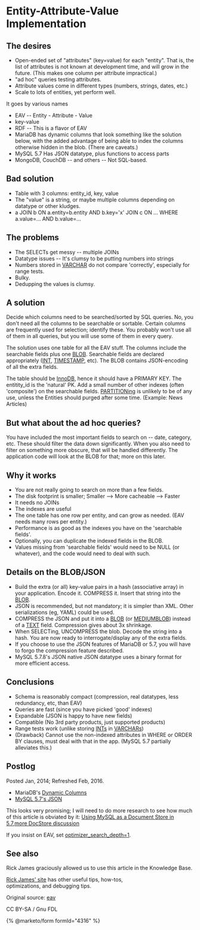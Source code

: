 # Entity-Attribute-Value Implementation

## The desires

* Open-ended set of "attributes" (key=value) for each "entity". That is, the list of attributes is not known at development time, and will grow in the future. (This makes one column per attribute impractical.)
* "ad hoc" queries testing attributes.
* Attribute values come in different types (numbers, strings, dates, etc.)
* Scale to lots of entities, yet perform well.

It goes by various names

* EAV -- Entity - Attribute - Value
* key-value
* RDF -- This is a flavor of EAV
* MariaDB has dynamic columns that look something like the solution below, with the added advantage of being able to index the columns otherwise hidden in the blob. (There are caveats.)
* MySQL 5.7 Has JSON datatype, plus functions to access parts
* MongoDB, CouchDB -- and others -- Not SQL-based.

## Bad solution

* Table with 3 columns: entity\_id, key, value
* The "value" is a string, or maybe multiple columns depending on datatype or other kludges.
* a JOIN b ON a.entity=b.entity AND b.key='x' JOIN c ON ... WHERE a.value=... AND b.value=...

## The problems

* The SELECTs get messy -- multiple JOINs
* Datatype issues -- It's clumsy to be putting numbers into strings
* Numbers stored in [VARCHAR](../../../reference/data-types/string-data-types/varchar.md) do not compare 'correctly', especially for range tests.
* Bulky.
* Dedupping the values is clumsy.

## A solution

Decide which columns need to be searched/sorted by SQL queries. No, you don't need all the columns to be searchable or sortable. Certain columns are frequently used for selection; identify these. You probably won't use all of them in all queries, but you will use some of them in every query.

The solution uses one table for all the EAV stuff. The columns include the searchable fields plus one [BLOB](../../../reference/data-types/string-data-types/blob.md). Searchable fields are declared appropriately ([INT](../../../reference/data-types/numeric-data-types/int.md), [TIMESTAMP](../../../reference/data-types/date-and-time-data-types/timestamp.md), etc). The BLOB contains JSON-encoding of all the extra fields.

The table should be [InnoDB](../../../reference/storage-engines/innodb/), hence it should have a PRIMARY KEY. The entitity\_id is the 'natural' PK. Add a small number of other indexes (often 'composite') on the searchable fields. [PARTITIONing](../../../server-usage/partitioning-tables/) is unlikely to be of any use, unless the Entities should purged after some time. (Example: News Articles)

## But what about the ad hoc queries?

You have included the most important fields to search on -- date, category, etc. These should filter the data down significantly. When you also need to filter on something more obscure, that will be handled differently. The application code will look at the BLOB for that; more on this later.

## Why it works

* You are not really going to search on more than a few fields.
* The disk footprint is smaller; Smaller --> More cacheable --> Faster
* It needs no JOINs
* The indexes are useful
* The one table has one row per entity, and can grow as needed. (EAV needs many rows per entity.)
* Performance is as good as the indexes you have on the 'searchable fields'.
* Optionally, you can duplicate the indexed fields in the BLOB.
* Values missing from 'searchable fields' would need to be NULL (or whatever), and the code would need to deal with such.

## Details on the BLOB/JSON

* Build the extra (or all) key-value pairs in a hash (associative array) in your application. Encode it. COMPRESS it. Insert that string into the [BLOB](../../../reference/data-types/string-data-types/blob.md).
* JSON is recommended, but not mandatory; it is simpler than XML. Other serializations (eg, YAML) could be used.
* COMPRESS the JSON and put it into a [BLOB](../../../reference/data-types/string-data-types/blob.md) (or [MEDIUMBLOB](../../../reference/data-types/string-data-types/mediumblob.md)) instead of a [TEXT](../../../reference/data-types/string-data-types/text.md) field. Compression gives about 3x shrinkage.
* When SELECTing, UNCOMPRESS the blob. Decode the string into a hash. You are now ready to interrogate/display any of the extra fields.
* If you choose to use the JSON features of MariaDB or 5.7, you will have to forgo the compression feature described.
* MySQL 5.7.8's JSON native JSON datatype uses a binary format for more efficient access.

## Conclusions

* Schema is reasonably compact (compression, real datatypes, less redundancy, etc, than EAV)
* Queries are fast (since you have picked 'good' indexes)
* Expandable (JSON is happy to have new fields)
* Compatible (No 3rd party products, just supported products)
* Range tests work (unlike storing [INTs](../../../reference/data-types/numeric-data-types/int.md) in [VARCHARs](../../../reference/data-types/string-data-types/varchar.md))
* (Drawback) Cannot use the non-indexed attributes in WHERE or ORDER BY clauses, must deal with that in the app. (MySQL 5.7 partially alleviates this.)

## Postlog

Posted Jan, 2014; Refreshed Feb, 2016.

* MariaDB's [Dynamic Columns](../../../reference/sql-structure/nosql/dynamic-columns.md)
* [MySQL 5.7's JSON](https://dev.mysql.com/doc/refman/5.7/en/json.html)

This looks very promising; I will need to do more research to see how much of this article is obviated by it: [Using MySQL as a Document Store in 5.7](https://dev.mysql.com/doc/refman/5.7/en/document-store.html),[more DocStore discussion](https://mysqlserverteam.com/mysql-5-7-12-part-6-mysql-document-store-a-new-chapter-in-the-mysql-story/)

If you insist on EAV, set [optimizer\_search\_depth=1](../system-variables/server-system-variables.md#optimizer_search_depth).

## See also

Rick James graciously allowed us to use this article in the Knowledge Base.

[Rick James' site](https://mysql.rjweb.org/) has other useful tips, how-tos,\
optimizations, and debugging tips.

Original source: [eav](https://mysql.rjweb.org/doc.php/eav)

CC BY-SA / Gnu FDL

{% @marketo/form formId="4316" %}
